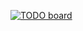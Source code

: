 [![TODO board](https://imdone.io/api/1.0/projects/5d6430fb224fa02bb82d5745/badge)](https://imdone.io/app#/board/evanszymkowicz/augnewsletter-email)


